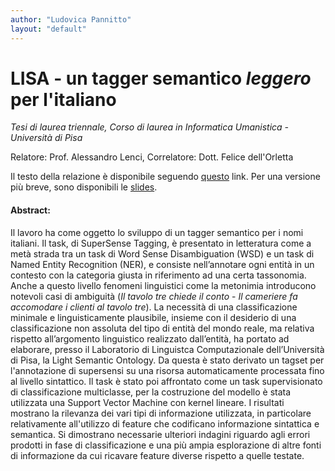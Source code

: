 ```yaml
---
author: "Ludovica Pannitto"
layout: "default"
---
```


# **LISA - un tagger semantico *leggero* per l'italiano**
*Tesi di laurea triennale, Corso di laurea in Informatica Umanistica - Università di Pisa*

Relatore: Prof. Alessandro Lenci, Correlatore: Dott. Felice dell'Orletta

Il testo della relazione è disponibile seguendo [questo](https://github.com/ellepannitto/LISA/blob/master/relazione/tesi.pdf) link.
Per una versione più breve, sono disponibili le [slides](https://github.com/ellepannitto/LISA/blob/master/relazione/slides.pdf).

#### Abstract:
Il lavoro ha come oggetto lo sviluppo di un tagger semantico per i nomi italiani. Il task, di SuperSense Tagging, è presentato in letteratura come a metà strada tra un task di Word Sense Disambiguation (WSD) e un task di Named Entity Recognition (NER), e consiste nell’annotare ogni entità in un contesto con la categoria giusta in riferimento ad una certa tassonomia.
Anche a questo livello fenomeni linguistici come la metonimia introducono notevoli casi di ambiguità (*Il tavolo tre chiede il conto* - *Il cameriere fa accomodare i clienti al tavolo tre*).
La necessità di una classificazione minimale e linguisticamente plausibile, insieme con il desiderio di una classificazione non assoluta del tipo di entità del mondo reale, ma relativa rispetto all’argomento linguistico realizzato dall’entità, ha portato ad elaborare, presso il Laboratorio di Linguistca Computazionale dell’Università di Pisa, la Light Semantic Ontology.
Da questa è stato derivato un tagset per l'annotazione di supersensi su una risorsa automaticamente processata fino al livello sintattico.
Il task è stato poi affrontato come un task supervisionato di classificazione multiclasse, per la costruzione del modello è stata utilizzata una Support Vector Machine con kernel lineare.
I risultati mostrano la rilevanza dei vari tipi di informazione utilizzata, in particolare relativamente all'utilizzo di feature che codificano informazione sintattica e semantica.
Si dimostrano necessarie ulteriori indagini riguardo agli errori prodotti in fase di classificazione e una più ampia esplorazione di altre fonti di informazione da cui ricavare feature diverse rispetto a quelle testate.


